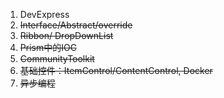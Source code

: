 


1. DevExpress
2. ~~Interface/Abstract/override~~
3. ~~Ribbon/ DropDownList~~
4. ~~Prism中的IOC~~
5. ~~CommunityToolkit~~
6. ~~基础控件：ItemControl/ContentControl, Docker~~
7. ~~异步编程~~